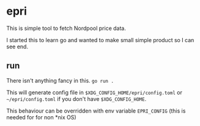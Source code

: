 # epri

This is simple tool to fetch Nordpool price data.

I started this to learn go and wanted to make small simple product so I can see end.

## run

There isn't anything fancy in this.
`go run .`

This will generate config file in `$XDG_CONFIG_HOME/epri/config.toml` or
`~/epri/config.toml` if you don't have `$XDG_CONFIG_HOME`.

This behaviour can be overridden with env variable `EPRI_CONFIG` (this is needed for for non *nix OS)
